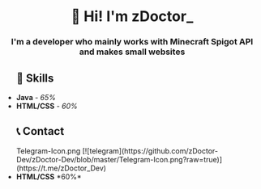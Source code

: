 <div>
  <h1 align="center"><strong>👋 Hi! I'm zDoctor_</strong></h1>
  <h3 align="center"><strong>I'm a developer who mainly works with Minecraft Spigot API and makes small websites</strong></h3>
</div>


<ul>
  <h2><strong>📡 Skills</strong></h2>
  <li><strong>Java</strong> - <i>65%</i></li>
  <li><strong>HTML/CSS</strong> - <i>60%</i></li>
</ul>


<ul>
  <h2><strong>📞 Contact</strong></h2>
  Telegram-Icon.png
  [![telegram](https://github.com/zDoctor-Dev/zDoctor-Dev/blob/master/Telegram-Icon.png?raw=true)](https://t.me/zDoctor_Dev)
  <li><strong>HTML/CSS</strong> *60%*</li>
</ul>

